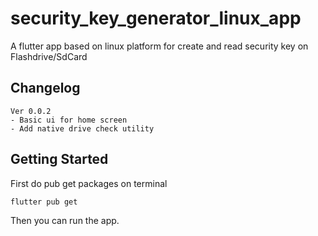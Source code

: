 # security_key_generator_linux_app

A flutter app based on linux platform for create and read security key on Flashdrive/SdCard

## Changelog

```text
Ver 0.0.2
- Basic ui for home screen
- Add native drive check utility
```

## Getting Started

First do pub get packages on terminal

```shell
flutter pub get
```

Then you can run the app.
